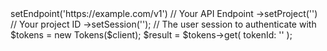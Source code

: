 <?php

use Appwrite\Client;
use Appwrite\Services\Tokens;

$client = (new Client())
    ->setEndpoint('https://example.com/v1') // Your API Endpoint
    ->setProject('<YOUR_PROJECT_ID>') // Your project ID
    ->setSession(''); // The user session to authenticate with

$tokens = new Tokens($client);

$result = $tokens->get(
    tokenId: '<TOKEN_ID>'
);